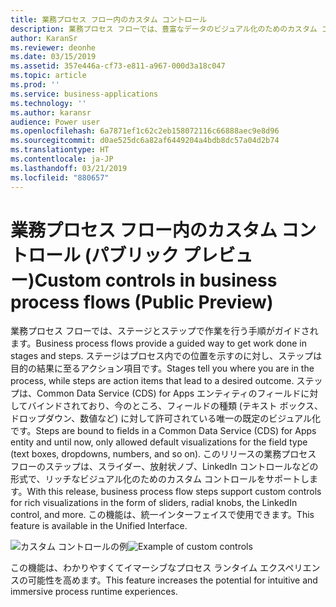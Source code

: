 ```yaml
---
title: 業務プロセス フロー内のカスタム コントロール
description: 業務プロセス フローでは、豊富なデータのビジュアル化のためのカスタム コントロールがサポートされます
author: KaranSr
ms.reviewer: deonhe
ms.date: 03/15/2019
ms.assetid: 357e446a-cf73-e811-a967-000d3a18c047
ms.topic: article
ms.prod: ''
ms.service: business-applications
ms.technology: ''
ms.author: karansr
audience: Power user
ms.openlocfilehash: 6a7871ef1c62c2eb158072116c66888aec9e8d96
ms.sourcegitcommit: d0ae525dc6a82af6449204a4bdb8dc57a04d2b74
ms.translationtype: HT
ms.contentlocale: ja-JP
ms.lasthandoff: 03/21/2019
ms.locfileid: "880657"
---
```

# <a name="custom-controls-in-business-process-flows-public-preview"></a><span data-ttu-id="ac999-103">業務プロセス フロー内のカスタム コントロール (パブリック プレビュー)</span><span class="sxs-lookup"><span data-stu-id="ac999-103">Custom controls in business process flows (Public Preview)</span></span>

<span data-ttu-id="ac999-104">業務プロセス フローでは、ステージとステップで作業を行う手順がガイドされます。</span><span class="sxs-lookup"><span data-stu-id="ac999-104">Business process flows provide a guided way to get work done in stages and steps.</span></span> <span data-ttu-id="ac999-105">ステージはプロセス内での位置を示すのに対し、ステップは目的の結果に至るアクション項目です。</span><span class="sxs-lookup"><span data-stu-id="ac999-105">Stages tell you where you are in the process, while steps are action items that lead to a desired outcome.</span></span> <span data-ttu-id="ac999-106">ステップは、Common Data Service (CDS) for Apps エンティティのフィールドに対してバインドされており、今のところ、フィールドの種類 (テキスト ボックス、ドロップダウン、数値など) に対して許可されている唯一の既定のビジュアル化です。</span><span class="sxs-lookup"><span data-stu-id="ac999-106">Steps are bound to fields in a Common Data Service (CDS) for Apps entity and until now, only allowed default visualizations for the field type (text boxes, dropdowns, numbers, and so on).</span></span> <span data-ttu-id="ac999-107">このリリースの業務プロセス フローのステップは、スライダー、放射状ノブ、LinkedIn コントロールなどの形式で、リッチなビジュアル化のためのカスタム コントロールをサポートします。</span><span class="sxs-lookup"><span data-stu-id="ac999-107">With this release, business process flow steps support custom controls for rich visualizations in the form of sliders, radial knobs, the LinkedIn control, and more.</span></span> <span data-ttu-id="ac999-108">この機能は、統一インターフェイスで使用できます。</span><span class="sxs-lookup"><span data-stu-id="ac999-108">This feature is available in the Unified Interface.</span></span>

<span data-ttu-id="ac999-109">![カスタム コントロールの例](media/custom-controls_01.png "カスタム コントロールの例")</span><span class="sxs-lookup"><span data-stu-id="ac999-109">![Example of custom controls](media/custom-controls_01.png "Example of custom controls")</span></span>

<span data-ttu-id="ac999-110">この機能は、わかりやすくてイマーシブなプロセス ランタイム エクスペリエンスの可能性を高めます。</span><span class="sxs-lookup"><span data-stu-id="ac999-110">This feature increases the potential for intuitive and immersive process runtime experiences.</span></span>